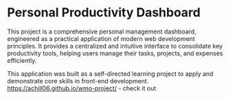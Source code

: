 # Personal Productivity Dashboard

This project is a comprehensive personal management dashboard, engineered as a practical application of modern web development principles. It provides a centralized and intuitive interface to consolidate key productivity tools, helping users manage their tasks, projects, and expenses efficiently.

This application was built as a self-directed learning project to apply and demonstrate core skills in front-end development.
https://achill06.github.io/wmo-project/ - check it out
